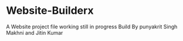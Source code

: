 # Website-Builderx
A Website project file working still in progress
Build By punyakrit Singh Makhni and Jitin Kumar
